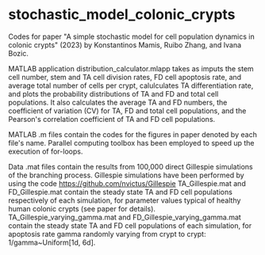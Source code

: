 # stochastic_model_colonic_crypts
Codes for paper "A simple stochastic model for cell population dynamics in colonic crypts" (2023)
by Konstantinos Mamis, Ruibo Zhang, and Ivana Bozic.

MATLAB application distribution_calculator.mlapp takes as imputs the stem cell number,
stem and TA cell division rates, FD cell apoptosis rate, and average total number of cells per crypt,
calulculates TA differentiation rate, and plots the probability distributions of TA and FD and total cell populations.
It also calculates the average TA and FD numbers, the coefficient of variation (CV) for TA, FD and total cell populations,
and the Pearson's correlation coefficient of TA and FD cell populations.

MATLAB .m files contain the codes for the figures in paper denoted by each file's name.
Parallel computing toolbox has been employed to speed up the execution of for-loops.

Data .mat files contain the results from 100,000 direct Gillespie simulations of the branching process. 
Gillespie simulations have been performed by using the code https://github.com/nvictus/Gillespie
TA_Gillespie.mat and FD_Gillespie.mat contain the steady state TA and FD cell populations respectively of each simulation, 
for parameter values typical of healthy human colonic crypts (see paper for details).
TA_Gillespie_varying_gamma.mat and FD_Gillespie_varying_gamma.mat contain the steady state TA and FD cell populations of each simulation, 
for apoptosis rate gamma randomly varying from crypt to crypt: 1/gamma~Uniform[1d, 6d]. 
